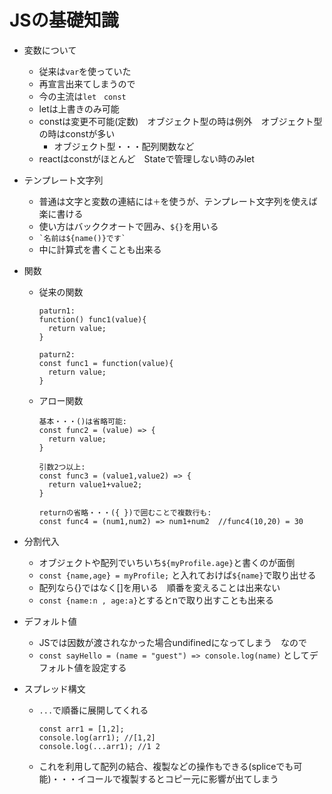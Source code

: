 # JSの基礎知識

- 変数について
  - 従来は`var`を使っていた
  - 再宣言出来てしまうので
  - 今の主流は`let　const`
  - letは上書きのみ可能　
  - constは変更不可能(定数)　オブジェクト型の時は例外　オブジェクト型の時はconstが多い
    - オブジェクト型・・・配列関数など
  - reactはconstがほとんど　Stateで管理しない時のみlet

- テンプレート文字列
  - 普通は文字と変数の連結には`＋`を使うが、テンプレート文字列を使えば楽に書ける
  - 使い方はバッククオートで囲み、`${}`を用いる
  - `` `名前は${name()}です` ``
  - 中に計算式を書くことも出来る

- 関数
  - 従来の関数
    ```
    paturn1:
    function() func1(value){
      return value;
    }
    
    paturn2:
    const func1 = function(value){
      return value;
    }
    ```
  - アロー関数
    ```
    基本・・・()は省略可能:
    const func2 = (value) => {
      return value;
    }
    
    引数2つ以上:
    const func3 = (value1,value2) => {
      return value1+value2;
    }
    
    returnの省略・・・({ })で囲むことで複数行も:
    const func4 = (num1,num2) => num1+num2  //func4(10,20) = 30

    ```
    
- 分割代入
  - オブジェクトや配列でいちいち`${myProfile.age}`と書くのが面倒
  - `const {name,age} = myProfile;` と入れておけば`${name}`で取り出せる　
  - 配列なら{}ではなく[]を用いる　順番を変えることは出来ない
  - `const {name:n , age:a}`とするとnで取り出すことも出来る

- デフォルト値
  - JSでは因数が渡されなかった場合undifinedになってしまう　なので
  - `const sayHello = (name = "guest") => console.log(name)`  としてデフォルト値を設定する

- スプレッド構文
  - `...`で順番に展開してくれる
    ```
    const arr1 = [1,2];
    console.log(arr1); //[1,2]
    console.log(...arr1); //1 2
    ```
  - これを利用して配列の結合、複製などの操作もできる(spliceでも可能)・・・イコールで複製するとコピー元に影響が出てしまう
  
